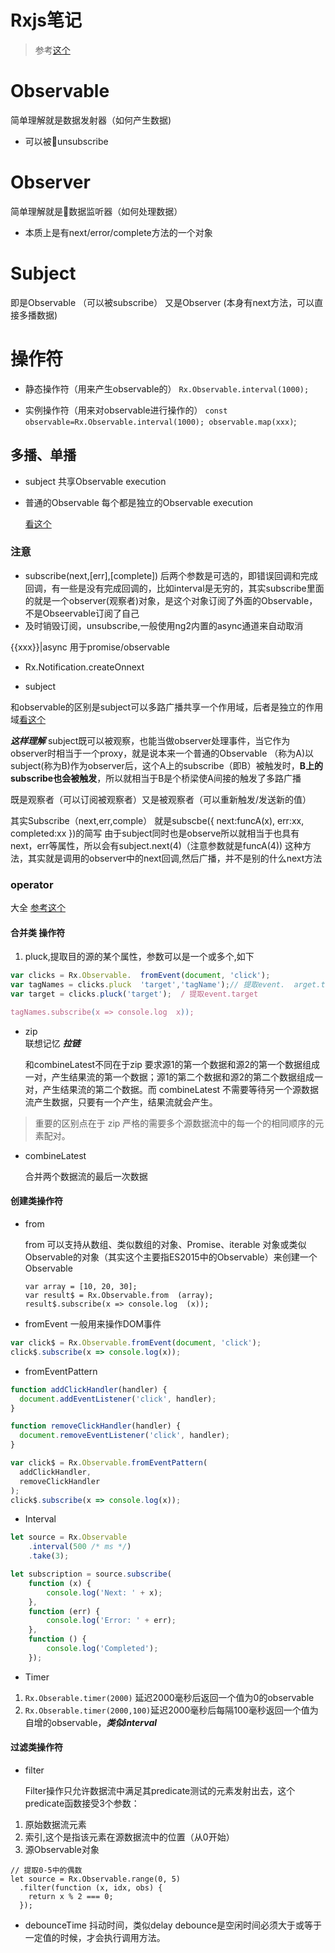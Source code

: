 # Rxjs笔记

> 参考[这个](https://segmentfault.com/a/1190000008464065#articleHeader4)

# Observable

简单理解就是数据发射器（如何产生数据)

- 可以被unsubscribe

# Observer

简单理解就是数据监听器（如何处理数据）

- 本质上是有next/error/complete方法的一个对象

# Subject

即是Observable （可以被subscribe）
又是Observer (本身有next方法，可以直接多播数据)

# 操作符

- 静态操作符（用来产生observable的）
 `Rx.Observable.interval(1000);`

- 实例操作符（用来对observable进行操作的）
  `const observable=Rx.Observable.interval(1000); observable.map(xxx)`;

## 多播、单播

- subject 共享Observable execution

- 普通的Observable 每个都是独立的Observable execution

    [看这个](https://segmentfault.com/q/1010000007868880)


### 注意
- subscribe(next,[err],[complete])
后两个参数是可选的，即错误回调和完成回调，有一些是没有完成回调的，比如interval是无穷的，其实subscribe里面的就是一个observer(观察者)对象，是这个对象订阅了外面的Observable，不是Obseervable订阅了自己
- 及时销毁订阅，unsubscribe,一般使用ng2内置的async通道来自动取消

{{xxx}}|async 用于promise/observable

- Rx.Notification.createOnnext

- subject

和observable的区别是subject可以多路广播共享一个作用域，后者是独立的作用域[看这个](https://segmentfault.com/q/1010000007868880)

***这样理解***
subject既可以被观察，也能当做observer处理事件，当它作为observer时相当于一个proxy，就是说本来一个普通的Observable （称为A)以subject(称为B)作为observer后，这个A上的subscribe（即B）被触发时，**B上的subscribe也会被触发**，所以就相当于B是个桥梁使A间接的触发了多路广播

既是观察者（可以订阅被观察者）又是被观察者（可以重新触发/发送新的值）

其实Subscribe（next,err,comple）
就是subscbe({
    next:funcA(x),
    err:xx,
    completed:xx
})的简写
由于subject同时也是observe所以就相当于也具有next，err等属性，所以会有subject.next(4)（注意参数就是funcA(4))
这种方法，其实就是调用的observer中的next回调,然后广播，并不是别的什么next方法

### operator
大全
[参考这个](https://github.com/Reactive-Extensions/RxJS/blob/master/doc/gettingstarted/categories.md)

#### 合并类 操作符

 1. pluck,提取目的源的某个属性，参数可以是一个或多个,如下
 
  ```javascript
  var clicks = Rx.Observable.  fromEvent(document, 'click');
  var tagNames = clicks.pluck  'target','tagName');// 提取event.  arget.tagName
  var target = clicks.pluck('target');  / 提取event.target
  
  tagNames.subscribe(x => console.log  x));
  ``` 
 - zip  
 联想记忆 ***拉链***
 
    和combineLatest不同在于zip 要求源1的第一个数据和源2的第一个数据组成一对，产生结果流的第一个数据；源1的第二个数据和源2的第二个数据组成一对，产生结果流的第二个数据。而 combineLatest 不需要等待另一个源数据流产生数据，只要有一个产生，结果流就会产生。
> 重要的区别点在于 zip 严格的需要多个源数据流中的每一个的相同顺序的元素配对。

 - combineLatest
  
    合并两个数据流的最后一次数据

#### 创建类操作符

- from

    from 可以支持从数组、类似数组的对象、Promise、iterable 对象或类似Observable的对象（其实这个主要指ES2015中的Observable）来创建一个Observable
  ```
  var array = [10, 20, 30];
  var result$ = Rx.Observable.from  (array);
  result$.subscribe(x => console.log  (x));
  ```
- fromEvent
一般用来操作DOM事件

```javascript
var click$ = Rx.Observable.fromEvent(document, 'click');
click$.subscribe(x => console.log(x));

```

- fromEventPattern

```javascript
function addClickHandler(handler) {
  document.addEventListener('click', handler);
}

function removeClickHandler(handler) {
  document.removeEventListener('click', handler);
}

var click$ = Rx.Observable.fromEventPattern(
  addClickHandler,
  removeClickHandler
);
click$.subscribe(x => console.log(x));
```
- Interval

```javascript
let source = Rx.Observable
    .interval(500 /* ms */)
    .take(3);

let subscription = source.subscribe(
    function (x) {
        console.log('Next: ' + x);
    },
    function (err) {
        console.log('Error: ' + err);
    },
    function () {
        console.log('Completed');
    });

```

- Timer
 1. `Rx.Obserable.timer(2000)` 延迟2000毫秒后返回一个值为0的observable
 2. `Rx.Obserable.timer(2000,100)`延迟2000毫秒后每隔100毫秒返回一个值为自增的observable，***类似interval***
 
#### 过滤类操作符
- filter

  Filter操作只允许数据流中满足其predicate测试的元素发射出去，这个predicate函数接受3个参数：

1. 原始数据流元素
2. 索引,这个是指该元素在源数据流中的位置（从0开始）
3. 源Observable对象

```
// 提取0-5中的偶数
let source = Rx.Observable.range(0, 5)
  .filter(function (x, idx, obs) {
    return x % 2 === 0;
  });
```
- debounceTime
抖动时间，类似delay
debounce是空闲时间必须大于或等于 一定值的时候，才会执行调用方法。


